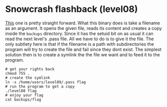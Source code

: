 # Snowcrash flashback (level08)

[This](source.c) one is pretty straight forward. What this binary does is take
a filename as an argument. It opens the given file, reads its content and
creates a copy inside the `backups` directory. Since it has the setuid bit on as
usual it can read the next level's .pass file. All we have to do is to give it
the file. The only subtlety here is that if the filename is a path with
subdirectories the program will try to create the file and fail since they dont
exist. The simplest solution then is to create a symlink the the file we want
and to feed it to the program.

```shell
# get your rights back
chmod 755 .
# create the symlink
ln -s /home/users/level09/.pass flag
# run the program to get a copy
./level08 flag
# enjoy your flag
cat backups/flag
```
